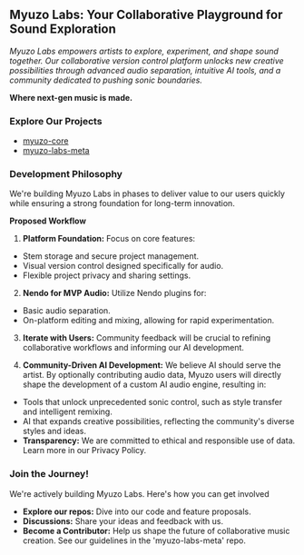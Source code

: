 ## Myuzo Labs: Your Collaborative Playground for Sound Exploration

*Myuzo Labs empowers artists to explore, experiment, and shape sound together. Our collaborative version control platform unlocks new creative possibilities through advanced audio separation, intuitive AI tools, and a community dedicated to pushing sonic boundaries.*

**Where next-gen music is made.**

### Explore Our Projects

* [myuzo-core](https://github.com/myuzo-labs/myuzo-core)
* [myuzo-labs-meta](https://github.com/myuzo-labs/myuzo-labs-meta) 

### Development Philosophy

We're building Myuzo Labs in phases to deliver value to our users quickly while ensuring a strong foundation for long-term innovation.

**Proposed Workflow**

1. **Platform Foundation:** Focus on core features:
  * Stem storage and secure project management.
  * Visual version control designed specifically for audio.
  * Flexible project privacy and sharing settings.

2. **Nendo for MVP Audio:** Utilize Nendo plugins for:
  * Basic audio separation.
  * On-platform editing and mixing, allowing for rapid experimentation.

3. **Iterate with Users:** Community feedback will be crucial to refining collaborative workflows and informing our AI development. 

4. **Community-Driven AI Development:**  We believe AI should serve the artist.  By optionally contributing audio data, Myuzo users will directly shape the development of a custom AI audio engine, resulting in:
  * Tools that unlock unprecedented sonic control, such as style transfer and intelligent remixing.
  * AI that expands creative possibilities, reflecting the community's diverse styles and ideas.
  * **Transparency:** We are committed to ethical and responsible use of data. Learn more in our Privacy Policy. 

### Join the Journey!

We're actively building Myuzo Labs. Here's how you can get involved

* **Explore our repos:** Dive into our code and feature proposals.
* **Discussions:** Share your ideas and feedback with us.
* **Become a Contributor:** Help us shape the future of collaborative music creation. See our guidelines in the 'myuzo-labs-meta' repo.
